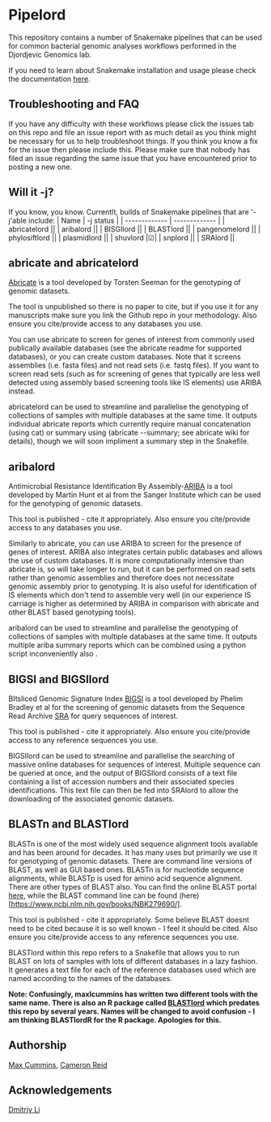 # Pipelord
This repository contains a number of Snakemake pipelines that can be used for common bacterial genomic analyses workflows performed in the Djordjevic Genomics lab.

If you need to learn about Snakemake installation and usage please check the documentation [here](https://snakemake.readthedocs.io/en/stable/).

## Troubleshooting and FAQ
If you have any difficulty with these workflows please click the issues tab on this repo and file an issue report with as much detail as you think might be necessary for us to help troubleshoot things. If you think you know a fix for the issue then please include this. Please make sure that nobody has filed an issue regarding the same issue that you have encountered prior to posting a new one.

## Will it -j?
If you know, you know. Currentlt, builds of Snakemake pipelines that are '-j'able include:
| Name  | -j status |
| ------------- | ------------- |
|  abricatelord  ||
|  aribalord  ||
|  BISGIlord  ||
|  BLASTlord  ||
|  pangenomelord  ||
|  phylosiftlord  ||
|  plasmidlord  ||
|  shuvlord  |&#9745;|
|  snplord  ||
|  SRAlord  ||




## abricate and abricatelord
[Abricate](https://github.com/tseemann/abricate) is a tool developed by Torsten Seeman for the genotyping of genomic datasets.

The tool is unpublished so there is no paper to cite, but if you use it for any manuscripts make sure you link the Github repo in your methodology. Also ensure you cite/provide access to any databases you use.

You can use abricate to screen for genes of interest from commonly used publically available databases (see the abricate readme for supported databases), or you can create custom databases. Note that it screens assemblies (i.e. fasta files) and not read sets (i.e. fastq files). If you want to screen read sets (such as for screening of genes that typically are less well detected using assembly based screening tools like IS elements) use ARIBA instead.

abricatelord can be used to streamline and parallelise the genotyping of collections of samples with multiple databases at the same time. It outputs individual abricate reports which currently require manual concatenation (using cat) or summary using (abricate --summary; see abricate wiki for details), though we will soon impliment a summary step in the Snakefile.

## aribalord
Antimicrobial Resistance Identification By Assembly-[ARIBA](https://github.com/sanger-pathogens/ariba) is a tool developed by Martin Hunt et al from the Sanger Institute which can be used for the genotyping of genomic datasets.

This tool is published - cite it appropriately. Also ensure you cite/provide access to any databases you use.

Similarly to abricate, you can use ARIBA to screen for the presence of genes of interest. ARIBA also integrates certain public databases and allows the use of custom databases. It is more computationally intensive than abricate is, so will take longer to run, but it can be performed on read sets rather than genomic assemblies and therefore does not necessitate genomic assembly prior to genotyping. It is also useful for identification of IS elements which don't tend to assemble very well (in our experience IS carriage is higher as determined by ARIBA in comparison with abricate and other BLAST based genotyping tools).

aribalord can be used to streamline and parallelise the genotyping of collections of samples with multiple databases at the same time. It outputs multiple ariba summary reports which can be combined using a python script inconveniently also . 

## BIGSI and BIGSIlord
BItsliced Genomic Signature Index [BIGSI](http://www.bigsi.io/) is a tool developed by Phelim Bradley et al for the screening of genomic datasets from the Sequence Read Archive [SRA](https://www.ncbi.nlm.nih.gov/sra) for query sequences of interest.

This tool is published - cite it appropriately. Also ensure you cite/provide access to any reference sequences you use.

BIGSIlord can be used to streamline and parallelise the searching of massive online databases for sequences of interest. Multiple sequence can be queried at once, and the output of BIGSIlord consists of a text file containing a list of accession numbers and their associated species identifications. This text file can then be fed into SRAlord to allow the downloading of the associated genomic datasets.

## BLASTn and BLASTlord
BLASTn is one of the most widely used sequence alignment tools available and has been around for decades. It has many uses but primarily we use it for genotyping of genomic datasets. There are command line versions of BLAST, as well as GUI based ones. BLASTn is for nucleotide sequence alignments, while BLASTp is used for amino acid sequence alignment. There are other types of BLAST also. You can find the online BLAST portal [here](https://blast.ncbi.nlm.nih.gov/Blast.cgi), while the BLAST command line can be found (here)[https://www.ncbi.nlm.nih.gov/books/NBK279690/].

This tool is published - cite it appropriately. Some believe BLAST doesnt need to be cited because it is so well known - I feel it should be cited. Also ensure you cite/provide access to any reference sequences you use.

BLASTlord within this repo refers to a Snakefile that allows you to run BLAST on lots of samples with lots of different databases in a lazy fashion. It generates a text file for each of the reference databases used which are named according to the names of the databases.

**Note: Confusingly, maxlcummins has written two different tools with the same name. There is also an R package called [BLASTlord](https://github.com/maxlcummins/BLASTlord) which predates this repo by several years. Names will be changed to avoid confusion - I am thinking BLASTlordR for the R package. Apologies for this.**


## Authorship
[Max Cummins](https://github.com/maxlcummins/), [Cameron Reid](https://github.com/cjreid)

## Acknowledgements
[Dmitriy Li](https://github.com/Tu6ka)
